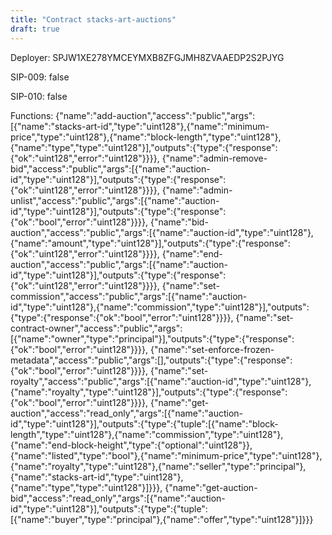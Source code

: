 ```yaml
---
title: "Contract stacks-art-auctions"
draft: true
---
```

Deployer: SPJW1XE278YMCEYMXB8ZFGJMH8ZVAAEDP2S2PJYG

SIP-009: false

SIP-010: false

Functions:
{"name":"add-auction","access":"public","args":[{"name":"stacks-art-id","type":"uint128"},{"name":"minimum-price","type":"uint128"},{"name":"block-length","type":"uint128"},{"name":"type","type":"uint128"}],"outputs":{"type":{"response":{"ok":"uint128","error":"uint128"}}}}, {"name":"admin-remove-bid","access":"public","args":[{"name":"auction-id","type":"uint128"}],"outputs":{"type":{"response":{"ok":"uint128","error":"uint128"}}}}, {"name":"admin-unlist","access":"public","args":[{"name":"auction-id","type":"uint128"}],"outputs":{"type":{"response":{"ok":"bool","error":"uint128"}}}}, {"name":"bid-auction","access":"public","args":[{"name":"auction-id","type":"uint128"},{"name":"amount","type":"uint128"}],"outputs":{"type":{"response":{"ok":"uint128","error":"uint128"}}}}, {"name":"end-auction","access":"public","args":[{"name":"auction-id","type":"uint128"}],"outputs":{"type":{"response":{"ok":"uint128","error":"uint128"}}}}, {"name":"set-commission","access":"public","args":[{"name":"auction-id","type":"uint128"},{"name":"commission","type":"uint128"}],"outputs":{"type":{"response":{"ok":"bool","error":"uint128"}}}}, {"name":"set-contract-owner","access":"public","args":[{"name":"owner","type":"principal"}],"outputs":{"type":{"response":{"ok":"bool","error":"uint128"}}}}, {"name":"set-enforce-frozen-metadata","access":"public","args":[],"outputs":{"type":{"response":{"ok":"bool","error":"uint128"}}}}, {"name":"set-royalty","access":"public","args":[{"name":"auction-id","type":"uint128"},{"name":"royalty","type":"uint128"}],"outputs":{"type":{"response":{"ok":"bool","error":"uint128"}}}}, {"name":"get-auction","access":"read_only","args":[{"name":"auction-id","type":"uint128"}],"outputs":{"type":{"tuple":[{"name":"block-length","type":"uint128"},{"name":"commission","type":"uint128"},{"name":"end-block-height","type":{"optional":"uint128"}},{"name":"listed","type":"bool"},{"name":"minimum-price","type":"uint128"},{"name":"royalty","type":"uint128"},{"name":"seller","type":"principal"},{"name":"stacks-art-id","type":"uint128"},{"name":"type","type":"uint128"}]}}}, {"name":"get-auction-bid","access":"read_only","args":[{"name":"auction-id","type":"uint128"}],"outputs":{"type":{"tuple":[{"name":"buyer","type":"principal"},{"name":"offer","type":"uint128"}]}}}
